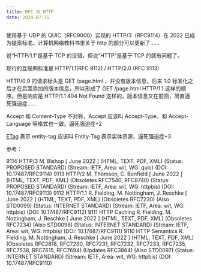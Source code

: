 ```yaml
---
title: RFC 与 HTTP
date: 2024-07-15
---
```


使用基于 UDP 的 QUIC（RFC9000）实现的 HTTP/3（RFC9114）在 2022 已成为提案标准。计算机网络教科书里关于 http 的部分可以更新了……

说“HTTP/1.1”是基于 TCP 的没错，但说“HTTP”是基于 TCP 的就有问题了。

现行的互联网标准是 HTTP/1.1(RFC 9112) / HTTP/2.0 (RFC 9113)

HTTP/0.9 的请求标头是 GET /page.html ，并没有版本信息，后来 1.0 标准化之后才在后面添加的版本信息，所以形成了 GET /page.html HTTP/1.1 这样的顺序。但是响应是 HTTP/1.1 404 Not Found 这样的，版本信息又在前面，简直逼死强迫症……

Accept 和 Content-Type 不对称，Accept 应该叫 Accept-Type，和 Accept-Language 等格式也一致。逼死强迫症+2

[ETag](https://www.rfc-editor.org/rfc/rfc9110#field.etag) 表示 entity-tag 应该叫 Entity-Tag 表示实体资源，逼死强迫症+3

参考：

9114 HTTP/3 M. Bishop [ June 2022 ] (HTML, TEXT, PDF, XML) (Status: PROPOSED STANDARD) (Stream: IETF, Area: wit, WG: quic) (DOI: 10.17487/RFC9114)
9113 HTTP/2 M. Thomson, C. Benfield [ June 2022 ] (HTML, TEXT, PDF, XML) (Obsoletes RFC7540, RFC8740) (Status: PROPOSED STANDARD) (Stream: IETF, Area: wit, WG: httpbis) (DOI: 10.17487/RFC9113)
9112 HTTP/1.1 R. Fielding, M. Nottingham, J. Reschke [ June 2022 ] (HTML, TEXT, PDF, XML) (Obsoletes RFC7230) (Also STD0099) (Status: INTERNET STANDARD) (Stream: IETF, Area: wit, WG: httpbis) (DOI: 10.17487/RFC9112)
9111 HTTP Caching R. Fielding, M. Nottingham, J. Reschke [ June 2022 ] (HTML, TEXT, PDF, XML) (Obsoletes RFC7234) (Also STD0098) (Status: INTERNET STANDARD) (Stream: IETF, Area: wit, WG: httpbis) (DOI: 10.17487/RFC9111)
9110 HTTP Semantics R. Fielding, M. Nottingham, J. Reschke [ June 2022 ] (HTML, TEXT, PDF, XML) (Obsoletes RFC2818, RFC7230, RFC7231, RFC7232, RFC7233, RFC7235, RFC7538, RFC7615, RFC7694) (Updates RFC3864) (Also STD0097) (Status: INTERNET STANDARD) (Stream: IETF, Area: wit, WG: httpbis) (DOI: 10.17487/RFC9110)
